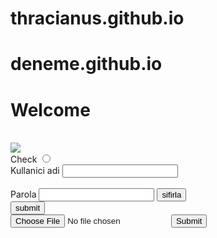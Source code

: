 # thracianus.github.io
# deneme.github.io
<html>
    <title>
        Selamlar
    </title>

<body>
    <h1>Welcome</h1>
    <br>
    <img src="https://cdn.freecodecamp.org/curriculum/cat-photo-app/relaxing-cat.jpg">
    <br>
    Check
<input type="radio">
<br>
<form>
<label for="name">Kullanici adi</label>
<input type="text" id="name" name="name">
<br><br>
<label for="parola">Parola</label>
<input type="text" id="pass" name="parola">
<button type="reset">sifirla</button>
<br>
<input type="submit" value="submit"/>
    <br>
    <input type="file" id="myFile" name="filename">
  <input type="submit">


</form>
</body>




</html>
